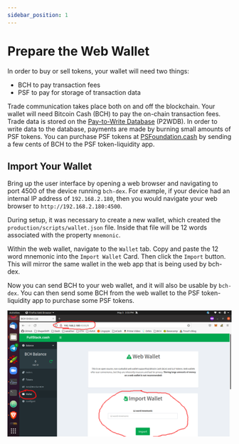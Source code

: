 ```yaml
---
sidebar_position: 1
---
```


# Prepare the Web Wallet

In order to buy or sell tokens, your wallet will need two things:
- BCH to pay transaction fees
- PSF to pay for storage of transaction data

Trade communication takes place both on and off the blockchain. Your wallet will need Bitcoin Cash (BCH) to pay the on-chain transaction fees. Trade data is stored on the [Pay-to-Write Database](https://github.com/Permissionless-Software-Foundation/ipfs-p2wdb-service) (P2WDB). In order to write data to the database, payments are made by burning small amounts of PSF tokens. You can purchase PSF tokens at [PSFoundation.cash](https://psfoundation.cash) by sending a few cents of BCH to the PSF token-liquidity app.

## Import Your Wallet

Bring up the user interface by opening a web browser and navigating to port 4500 of the device running `bch-dex`. For example, if your device had an internal IP address of `192.168.2.180`, then you would navigate your web browser to `http://192.168.2.180:4500`.

During setup, it was necessary to create a new wallet, which created the `production/scripts/wallet.json` file. Inside that file will be 12 words associated with the property `mnemonic`.

Within the web wallet, navigate to the `Wallet` tab. Copy and paste the 12 word mnemonic into the `Import Wallet` Card. Then click the `Import` button. This will mirror the same wallet in the web app that is being used by bch-dex.

Now you can send BCH to your web wallet, and it will also be usable by `bch-dex`. You can then send some BCH from the web wallet to the PSF token-liquidity app to purchase some PSF tokens.

![Import Wallet Card](./img/import-wallet.png)
